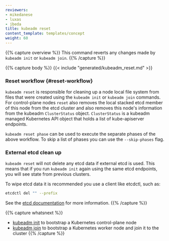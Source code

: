 ```yaml
---
reviewers:
- mikedanese
- luxas
- jbeda
title: kubeadm reset
content_template: templates/concept
weight: 60
---
```

{{% capture overview %}}
This command reverts any changes made by `kubeadm init` or `kubeadm join`.
{{% /capture %}}

{{% capture body %}}
{{< include "generated/kubeadm_reset.md" >}}

### Reset workflow {#reset-workflow}

`kubeadm reset` is responsible for cleaning up a node local file system from files that were created using
the `kubeadm init` or `kubeadm join` commands. For control-plane nodes `reset` also removes the local stacked
etcd member of this node from the etcd cluster and also removes this node's information from the kubeadm
`ClusterStatus` object. `ClusterStatus` is a kubeadm managed Kubernetes API object that holds a list of kube-apiserver endpoints.

`kubeadm reset phase` can be used to execute the separate phases of the above workflow.
To skip a list of phases you can use the `--skip-phases` flag.

### External etcd clean up

`kubeadm reset` will not delete any etcd data if external etcd is used. This means that if you run `kubeadm init` again using the same etcd endpoints, you will see state from previous clusters.

To wipe etcd data it is recommended you use a client like etcdctl, such as:

```bash
etcdctl del "" --prefix
```

See the [etcd documentation](https://github.com/coreos/etcd/tree/master/etcdctl) for more information.
{{% /capture %}}

{{% capture whatsnext %}}
* [kubeadm init](/docs/reference/setup-tools/kubeadm/kubeadm-init/) to bootstrap a Kubernetes control-plane node
* [kubeadm join](/docs/reference/setup-tools/kubeadm/kubeadm-join/) to bootstrap a Kubernetes worker node and join it to the cluster
{{% /capture %}}
